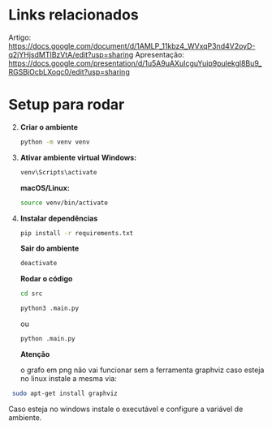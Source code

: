 # Links relacionados

Artigo: https://docs.google.com/document/d/1AMLP_11kbz4_WVxqP3nd4V2oyD-q2jYHjsdMTIBzVtA/edit?usp=sharing
Apresentação: https://docs.google.com/presentation/d/1u5A9uAXuIcguYuip9pulekgl8Bu9_RGSBjOcbLXoqc0/edit?usp=sharing

# Setup para rodar

2. **Criar o ambiente**

   ```bash
   python -m venv venv
   ```

3. **Ativar ambiente virtual**
   **Windows:**

   ```bash
   venv\Scripts\activate
   ```

   **macOS/Linux:**

   ```bash
   source venv/bin/activate
   ```

4. **Instalar dependências**

   ```bash
   pip install -r requirements.txt
   ```

   **Sair do ambiente**

   ```bash
   deactivate
   ```

   **Rodar o código**

   ```bash
   cd src
   ```

   ```bash
   python3 .main.py
   ```

   ou

   ```bash
   python .main.py
   ```

   **Atenção**

   o grafo em png não vai funcionar sem a ferramenta graphviz
   caso esteja no linux instale a mesma via:

```bash
 sudo apt-get install graphviz
```

Caso esteja no windows instale o executável e configure a variável de ambiente.
